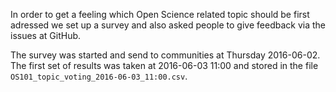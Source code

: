 In order to get a feeling which Open Science related topic should be
first adressed we set up a survey and also asked people to give
feedback via the issues at GitHub.

The survey was started and send to communities at Thursday 2016-06-02.
The first set of results was taken at 2016-06-03 11:00 and stored in
the file `OS101_topic_voting_2016-06-03_11:00.csv`.
